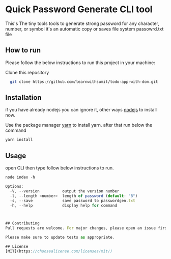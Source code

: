 
# Quick Password Generate CLI tool

This's The tiny tools tools to generate strong password for any character, number, or symbol it's an automatic copy or saves file system passowrd.txt file

## How to run
Please follow the below instructions to run this project in your machine:

Clone this repository
 ```sh
   git clone https://github.com/learnwithsumit/todo-app-with-dom.git
   ```

## Installation
if you have already nodejs you can ignore it, other ways  [nodejs](https://nodejs.org/en/) to install now.

Use the package manager [yarn](https://yarnpkg.com/) to install yarn.
after that run below the command

```bash
yarn install
```

## Usage
open CLI then type follow below instructions to run.

```javascript 
node index -h

Options:
  -V, --version          output the version number
  -l, --length <number>  length of password (default: "8")
  -s, --save             save password to passwordgen.txt
  -h, --help             display help for command



## Contributing
Pull requests are welcome. For major changes, please open an issue first to discuss what you would like to change.

Please make sure to update tests as appropriate.

## License
[MIT](https://choosealicense.com/licenses/mit/)